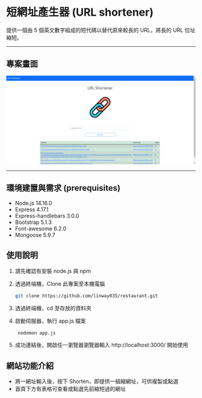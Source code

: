 # 短網址產生器 (URL shortener)

提供一個由 5 個英文數字組成的短代碼以替代原來較長的 URL，將長的 URL 位址縮短。

---

## 專案畫面

![Index page about Restaurant List](./public/image/index.png)

---

## 環境建置與需求 (prerequisites)

- Node.js 14.16.0
- Express 4.17.1
- Express-handlebars 3.0.0
- Bootstrap 5.1.3
- Font-awesome 6.2.0
- Mongoose 5.9.7

## 使用說明

1. 請先確認有安裝 node.js 與 npm
2. 透過終端機，Clone 此專案至本機電腦

   ```bash
   git clone https://github.com/linway035/restaurant.git
   ```

3. 透過終端機，cd 至存放的資料夾
4. 啟動伺服器，執行 app.js 檔案
   ```bash
    nodemon app.js
   ```
5. 成功連結後，開啟任一瀏覽器瀏覽器輸入 http://localhost:3000/ 開始使用

## 網站功能介紹

- 將一網址輸入後，按下 Shorten，即提供一組縮網址，可供複製或點選
- 首頁下方有表格可查看或點選先前縮短過的網址
